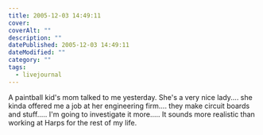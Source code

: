 ```yaml
---
title: 2005-12-03 14:49:11
cover: 
coverAlt: ""
description: ""
datePublished: 2005-12-03 14:49:11
dateModified: ""
category: ""
tags:
  - livejournal
---
```


A paintball kid's mom talked to me yesterday. She's a very nice lady.... she kinda offered me a job at her engineering firm.... they make circuit boards and stuff..... I'm going to investigate it more..... It sounds more realistic than working at Harps for the rest of my life.
